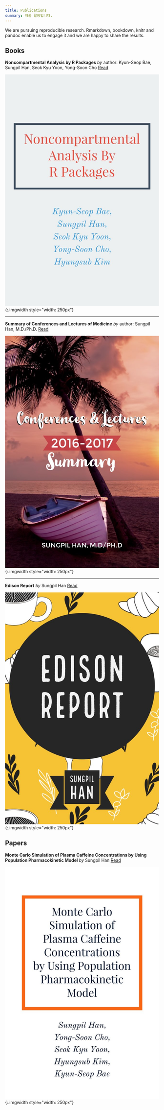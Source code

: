 ```yaml
---
title: Publications
summary: 저술 활동입니다.
---
```




We are pursuing reproducible research. Rmarkdown, bookdown, knitr and pandoc enable us to engage it and we are happy to share the results.

## Books

**Noncompartmental Analysis by R Packages** *by* author: Kyun-Seop Bae, Sungpil Han, Seok Kyu Yoon, Yong-Soon Cho [<i class="fa fa-book" aria-hidden="true"></i> Read](https://asancpt.github.io/pkrBook)


![](/img/nca_cover.jpg){:.imgwidth style="width: 250px"}

---

**Summary of Conferences and Lectures of Medicine** *by* author: Sungpil Han, M.D./Ph.D. [<i class="fa fa-book" aria-hidden="true"></i> Read](https://shanmdphd.github.io/conferences)


![](/img/conferences_cover.jpg){:.imgwidth style="width: 250px"}

---

**Edison Report** *by* Sungpil Han [<i class="fa fa-book" aria-hidden="true"></i> Read](https://asancpt.github.io/EdisonReport)


![](/img/edison_cover.jpg){:.imgwidth style="width: 250px"}


## Papers

**Monte Carlo Simulation of Plasma Caffeine Concentrations by Using Population Pharmacokinetic Model** *by* Sungpil Han [<i class="fa fa-book" aria-hidden="true"></i> Read](https://asancpt.github.io/CaffeineEdison)


![](/img/caffeine_cover.jpg){:.imgwidth style="width: 250px"}

